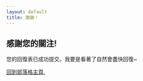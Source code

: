 ```yaml
---
layout: default
title: 謝謝！
---
```



## 感謝您的關注!
<div class = "success">
    <p>您的回復表已成功提交。我要是看著了自然會盡快回復~</p>
    <a href="/">回到部落格主頁.</a>
</div>
